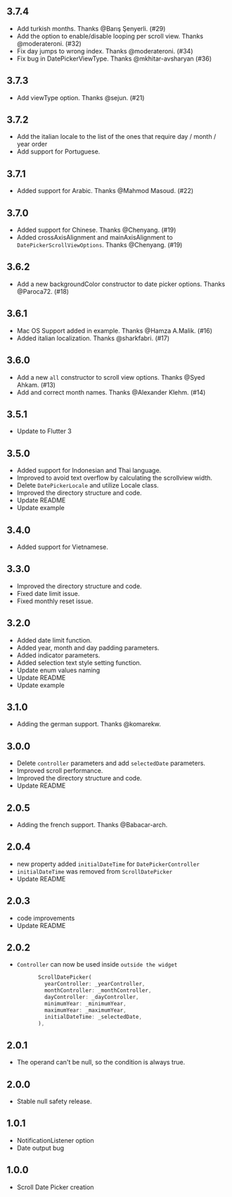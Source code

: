 ## 3.7.4

* Add turkish months. Thanks @Barış Şenyerli. (#29)
* Add the option to enable/disable looping per scroll view. Thanks @moderateroni. (#32)
* Fix day jumps to wrong index. Thanks @moderateroni. (#34)
* Fix bug in DatePickerViewType. Thanks @mkhitar-avsharyan (#36)

## 3.7.3

* Add viewType option. Thanks @sejun. (#21)

## 3.7.2

* Add the italian locale to the list of the ones that require day / month / year order
* Add support for Portuguese.

## 3.7.1

* Added support for Arabic. Thanks @Mahmod Masoud. (#22)

## 3.7.0

* Added support for Chinese. Thanks @Chenyang. (#19)
* Added crossAxisAlignment and mainAxisAlignment to `DatePickerScrollViewOptions`. Thanks @Chenyang. (#19)


## 3.6.2

* Add a new backgroundColor constructor to date picker options. Thanks @Paroca72. (#18)


## 3.6.1

* Mac OS Support added in example. Thanks @Hamza A.Malik. (#16)
* Added italian localization. Thanks @sharkfabri. (#17)


## 3.6.0

* Add a new `all` constructor to scroll view options. Thanks @Syed Ahkam. (#13)
* Add and correct month names.  Thanks @Alexander Klehm. (#14)


## 3.5.1

* Update to Flutter 3


## 3.5.0

* Added support for Indonesian and Thai language.
* Improved to avoid text overflow by calculating the scrollview width.
* Delete `DatePickerLocale` and utilize Locale class.
* Improved the directory structure and code.
* Update README
* Update example


## 3.4.0

* Added support for Vietnamese.


## 3.3.0

* Improved the directory structure and code.
* Fixed date limit issue.
* Fixed monthly reset issue.

## 3.2.0

* Added date limit function.
* Added year, month and day padding parameters.
* Added indicator parameters.
* Added selection text style setting function.
* Update enum values naming
* Update README
* Update example


## 3.1.0

* Adding the german support. Thanks @komarekw.


## 3.0.0

* Delete `controller` parameters and add `selectedDate` parameters.
* Improved scroll performance.
* Improved the directory structure and code.
* Update README


## 2.0.5

* Adding the french support. Thanks @Babacar-arch.


## 2.0.4

* new property added `initialDateTime` for `DatePickerController`
* `initialDateTime` was removed from `ScrollDatePicker`
* Update README


## 2.0.3

* code improvements
* Update README

## 2.0.2

* `Controller` can now be used inside `outside the widget`
```dart
          ScrollDatePicker(
            yearController: _yearController,
            monthController: _monthController,
            dayController: _dayController,
            minimumYear: _minimumYear,
            maximumYear: _maximumYear,
            initialDateTime: _selectedDate,
          ),

```

## 2.0.1

* The operand can't be null, so the condition is always true.

## 2.0.0

* Stable null safety release.

## 1.0.1

* NotificationListener option
* Date output bug

## 1.0.0

* Scroll Date Picker creation
